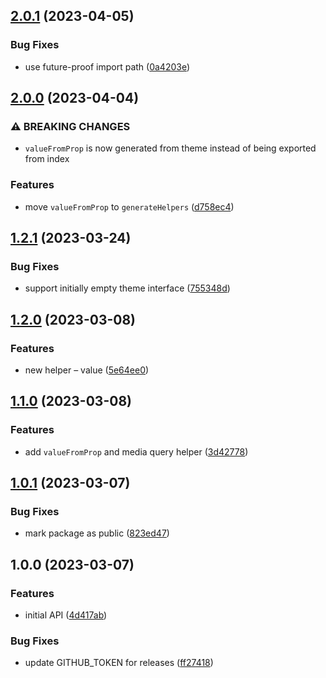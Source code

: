 ## [2.0.1](https://github.com/lokalise/styled/compare/v2.0.0...v2.0.1) (2023-04-05)


### Bug Fixes

* use future-proof import path ([0a4203e](https://github.com/lokalise/styled/commit/0a4203e281fa8b159100f114521a6ad3c6d8cc10))

## [2.0.0](https://github.com/lokalise/styled/compare/v1.2.1...v2.0.0) (2023-04-04)


### ⚠ BREAKING CHANGES

* `valueFromProp` is now generated from theme instead of being exported from index

### Features

* move `valueFromProp` to `generateHelpers` ([d758ec4](https://github.com/lokalise/styled/commit/d758ec49458760c182b2f588a284a3369090937e))

## [1.2.1](https://github.com/lokalise/styled/compare/v1.2.0...v1.2.1) (2023-03-24)


### Bug Fixes

* support initially empty theme interface ([755348d](https://github.com/lokalise/styled/commit/755348da6a1c6e1fb586d2b099df6ae8471c7c08))

## [1.2.0](https://github.com/lokalise/styled/compare/v1.1.0...v1.2.0) (2023-03-08)


### Features

* new helper – value ([5e64ee0](https://github.com/lokalise/styled/commit/5e64ee02c19509962848cce8f07c414f65691187))

## [1.1.0](https://github.com/lokalise/styled/compare/v1.0.1...v1.1.0) (2023-03-08)


### Features

* add `valueFromProp` and media query helper ([3d42778](https://github.com/lokalise/styled/commit/3d42778695ca38e06e7bbb04d5ccd8a1d73d7eb0))

## [1.0.1](https://github.com/lokalise/styled/compare/v1.0.0...v1.0.1) (2023-03-07)


### Bug Fixes

* mark package as public ([823ed47](https://github.com/lokalise/styled/commit/823ed47b847711f1fb7c6d1811cff176a010d96a))

## 1.0.0 (2023-03-07)


### Features

* initial API ([4d417ab](https://github.com/lokalise/styled/commit/4d417ab7b419c50a882004b4f8b2067abcdf54e1))


### Bug Fixes

* update GITHUB_TOKEN for releases ([ff27418](https://github.com/lokalise/styled/commit/ff27418914173a945ab49613ae3b8b3d35261180))
